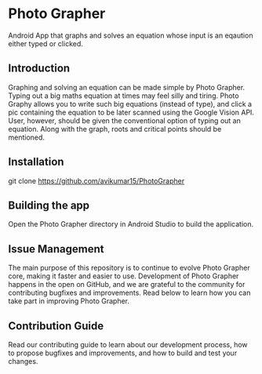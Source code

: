 # Photo Grapher

Android App that graphs and solves an equation whose input is an eqaution either typed or clicked.

## Introduction

Graphing and solving an equation can be made simple by Photo Grapher. Typing out a big maths equation at times may feel silly and tiring. Photo Graphy allows you to write such big equations (instead of type), and click a pic containing the equation to be later scanned using the Google Vision API. User, however, should be given the conventional option of typing out an equation. Along with the graph, roots and critical points should be mentioned.

## Installation

   git clone https://github.com/avikumar15/PhotoGrapher

## Building the app

Open the Photo Grapher directory in Android Studio to build the application.

## Issue Management

The main purpose of this repository is to continue to evolve Photo Grapher core, making it faster and easier to use. Development of Photo Grapher happens in the open on GitHub, and we are grateful to the community for contributing bugfixes and improvements. Read below to learn how you can take part in improving Photo Grapher.

## Contribution Guide

Read our contributing guide to learn about our development process, how to propose bugfixes and improvements, and how to build and test your changes.
